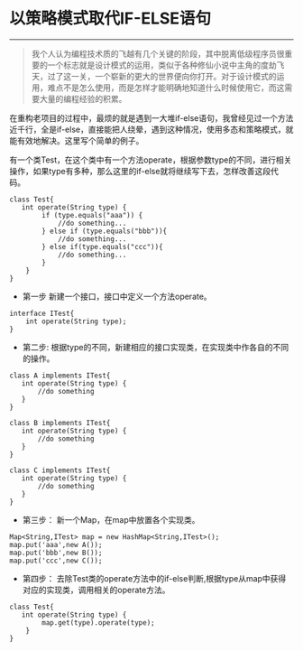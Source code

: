 ﻿# 以策略模式取代IF-ELSE语句

---

> 我个人认为编程技术质的飞越有几个关键的阶段，其中脱离低级程序员很重要的一个标志就是设计模式的运用，类似于各种修仙小说中主角的度劫飞天，过了这一关，一个崭新的更大的世界便向你打开。对于设计模式的运用，难点不是怎么使用，而是怎样才能明确地知道什么时候使用它，而这需要大量的编程经验的积累。

在重构老项目的过程中，最烦的就是遇到一大堆if-else语句，我曾经见过一个方法近千行，全是if-else，直接能把人绕晕，遇到这种情况，使用多态和策略模式，就能有效地解决。这里写个简单的例子。

有一个类Test，在这个类中有一个方法operate，根据参数type的不同，进行相关操作，如果type有多种，那么这里的if-else就将继续写下去，怎样改善这段代码。
```
class Test{
   int operate(String type) {
        if (type.equals("aaa")) {
            //do something...
        } else if (type.equals("bbb")){
            //do something...
        } else if(type.equals("ccc")){
            //do something...
        }
    }
}
```
* 第一步
新建一个接口，接口中定义一个方法operate。
```
interface ITest{
    int operate(String type);
}
```

* 第二步:
根据type的不同，新建相应的接口实现类，在实现类中作各自的不同的操作。
```
class A implements ITest{
   int operate(String type) {
       //do something
   }
}
```
```
class B implements ITest{
   int operate(String type) {
       //do something
   }
}
```
```
class C implements ITest{
   int operate(String type) {
       //do something
   }
}
```
* 第三步：
新一个Map，在map中放置各个实现类。
```
Map<String,ITest> map = new HashMap<String,ITest>();
map.put('aaa',new A());
map.put('bbb',new B());
map.put('ccc',new C());
```
* 第四步：
去除Test类的operate方法中的if-else判断,根据type从map中获得对应的实现类，调用相关的operate方法。
```
class Test{
   int operate(String type) {
        map.get(type).operate(type);
    }
}
```